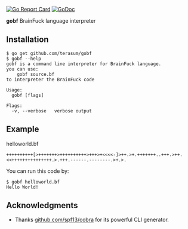 [![Go Report Card](https://goreportcard.com/badge/github.com/terasum/gobf?ver=1)](https://goreportcard.com/report/github.com/terasum/gobf)
[![GoDoc](https://img.shields.io/badge/godoc-reference-blue.svg)](https://godoc.org/github.com/terasum/gobf)

**gobf** BrainFuck language interpreter 

## Installation

```text
$ go get github.com/terasum/gobf
$ gobf --help
gobf is a command line interpreter for BrainFuck language.
you can use:
    gobf source.bf
to interpreter the BrainFuck code

Usage:
  gobf [flags]

Flags:
  -v, --verbose   verbose output

```

## Example

helloworld.bf
```
++++++++++[>+++++++>++++++++++>+++>+<<<<-]>++.>+.+++++++..+++.>++.<<+++++++++++++++.>.+++.------.--------.>+.>.
```

You can run this code by:
```shell
$ gobf helloworld.bf
Hello World!
```

## Acknowledgments
* Thanks [github.com/spf13/cobra](https://github.com/spf13/cobra) for its powerful CLI generator.
